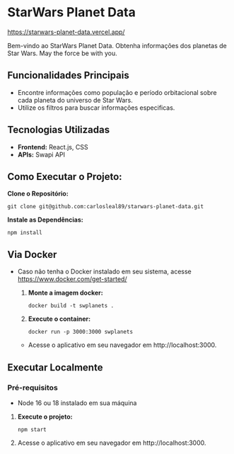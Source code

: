 # StarWars Planet Data

<a href='https://starwars-planet-data.vercel.app/'>https://starwars-planet-data.vercel.app/</a>

Bem-vindo ao StarWars Planet Data. Obtenha informações dos planetas de Star Wars. May the force be with you.

## Funcionalidades Principais
- Encontre informações como população e período orbitacional sobre cada planeta do universo de Star Wars.
- Utilize os filtros para buscar informações especificas.

## Tecnologias Utilizadas
- **Frontend:** React.js, CSS
- **APIs:** Swapi API


## Como Executar o Projeto:
  **Clone o Repositório:**
  
    git clone git@github.com:carlosleal89/starwars-planet-data.git

  **Instale as Dependências:**

    npm install

## Via Docker
- Caso não tenha o Docker instalado em seu sistema, acesse https://www.docker.com/get-started/
  
  1. **Monte a imagem docker:**
     
         docker build -t swplanets .
    
  2. **Execute o container:**
     
         docker run -p 3000:3000 swplanets
     
    - Acesse o aplicativo em seu navegador em http://localhost:3000.

## Executar Localmente

  ### Pré-requisitos
  - Node 16 ou 18 instalado em sua máquina   

   1. **Execute o projeto:**
      
          npm start
      
   2. Acesse o aplicativo em seu navegador em http://localhost:3000.


